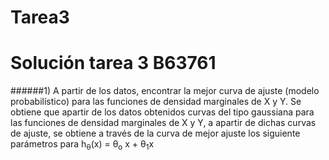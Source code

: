 # Tarea3
Solución tarea 3 B63761
=======================

######1) A partir de los datos, encontrar la mejor curva de ajuste (modelo probabilístico) para las funciones de densidad marginales de X y Y.
Se obtiene que apartir de los datos obtenidos curvas del tipo gaussiana para las funciones de densidad marginales de X y Y, a apartir de dichas curvas de ajuste, se obtiene a través de la curva de mejor ajuste los siguiente parámetros para  h<sub>&theta;</sub>(x) = &theta;<sub>o</sub> x + &theta;<sub>1</sub>x
